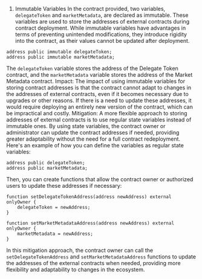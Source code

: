 1.  Immutable Variables
In the contract provided, two variables, `delegateToken` and `marketMetadata`, are declared as immutable. These variables are used to store the addresses of external contracts during contract deployment. While immutable variables have advantages in terms of preventing unintended modifications, they introduce rigidity into the contract, as their values cannot be updated after deployment.
```solidity
address public immutable delegateToken;
address public immutable marketMetadata;
```
The `delegateToken` variable stores the address of the Delegate Token contract, and the `marketMetadata` variable stores the address of the Market Metadata contract.
Impact:
The impact of using immutable variables for storing contract addresses is that the contract cannot adapt to changes in the addresses of external contracts, even if it becomes necessary due to upgrades or other reasons. If there is a need to update these addresses, it would require deploying an entirely new version of the contract, which can be impractical and costly.
Mitigation:
A more flexible approach to storing addresses of external contracts is to use regular state variables instead of immutable ones. By using state variables, the contract owner or administrator can update the contract addresses if needed, providing greater adaptability without the need for a full contract redeployment.
Here's an example of how you can define the variables as regular state variables:
```solidity
address public delegateToken;
address public marketMetadata;
```
Then, you can create functions that allow the contract owner or authorized users to update these addresses if necessary:
```solidity
function setDelegateTokenAddress(address newAddress) external onlyOwner {
    delegateToken = newAddress;
}

function setMarketMetadataAddress(address newAddress) external onlyOwner {
    marketMetadata = newAddress;
}
```
In this mitigation approach, the contract owner can call the `setDelegateTokenAddress` and `setMarketMetadataAddress` functions to update the addresses of the external contracts when needed, providing more flexibility and adaptability to changes in the ecosystem.